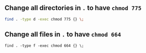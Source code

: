 
## Change all directories in `.` to have `chmod 775`
```bash
find . -type d -exec chmod 775 {} \;
```

## Change all files in `.` to have `chmod 664`
```bashs
find . -type f -exec chmod 664 {} \;
```

